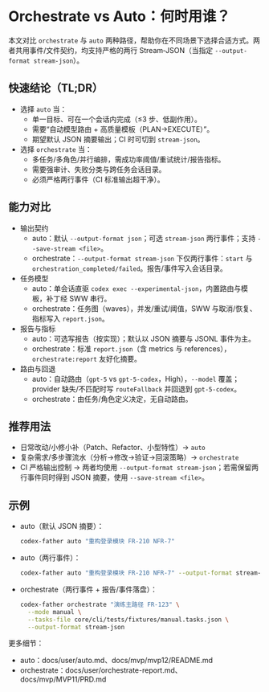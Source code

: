 # Orchestrate vs Auto：何时用谁？

本文对比 `orchestrate` 与 `auto` 两种路径，帮助你在不同场景下选择合适方式。两者共用事件/文件契约，均支持严格的两行 Stream‑JSON（当指定 `--output-format stream-json`）。

## 快速结论（TL;DR）

- 选择 `auto` 当：
  - 单一目标、可在一个会话内完成（≤3 步、低副作用）。
  - 需要“自动模型路由 + 高质量模板（PLAN→EXECUTE）”。
  - 期望默认 JSON 摘要输出；CI 时可切到 `stream-json`。
- 选择 `orchestrate` 当：
  - 多任务/多角色/并行编排，需成功率阈值/重试统计/报告指标。
  - 需要强审计、失败分类与跨任务会话目录。
  - 必须严格两行事件（CI 标准输出超干净）。

## 能力对比

- 输出契约
  - auto：默认 `--output-format json`；可选 `stream-json` 两行事件；支持 `--save-stream <file>`。
  - orchestrate：`--output-format stream-json` 下仅两行事件：`start` 与 `orchestration_completed/failed`。报告/事件写入会话目录。
- 任务模型
  - auto：单会话直驱 `codex exec --experimental-json`，内置路由与模板，补丁经 SWW 串行。
  - orchestrate：任务图（waves），并发/重试/阈值，SWW 与取消/恢复、指标写入 `report.json`。
- 报告与指标
  - auto：可选写报告（按实现）；默认以 JSON 摘要与 JSONL 事件为主。
  - orchestrate：标准 `report.json`（含 metrics 与 references），`orchestrate:report` 友好化摘要。
- 路由与回退
  - auto：自动路由（`gpt-5` vs `gpt-5-codex`，High），`--model` 覆盖；provider 缺失/不匹配时写 `routeFallback` 并回退到 `gpt-5-codex`。
  - orchestrate：由任务/角色定义决定，无自动路由。

## 推荐用法

- 日常改动/小修小补（Patch、Refactor、小型特性）→ `auto`
- 复杂需求/多步骤流水（分析→修改→验证→回滚策略）→ `orchestrate`
- CI 严格输出控制 → 两者均使用 `--output-format stream-json`；若需保留两行事件同时得到 JSON 摘要，使用 `--save-stream <file>`。

## 示例

- auto（默认 JSON 摘要）：
  ```bash
  codex-father auto "重构登录模块 FR-210 NFR-7"
  ```
- auto（两行事件）：
  ```bash
  codex-father auto "重构登录模块 FR-210 NFR-7" --output-format stream-json
  ```
- orchestrate（两行事件 + 报告/事件落盘）：
  ```bash
  codex-father orchestrate "演练主路径 FR-123" \
    --mode manual \
    --tasks-file core/cli/tests/fixtures/manual.tasks.json \
    --output-format stream-json
  ```

更多细节：
- auto：docs/user/auto.md、docs/mvp/mvp12/README.md
- orchestrate：docs/user/orchestrate-report.md、docs/mvp/MVP11/PRD.md

